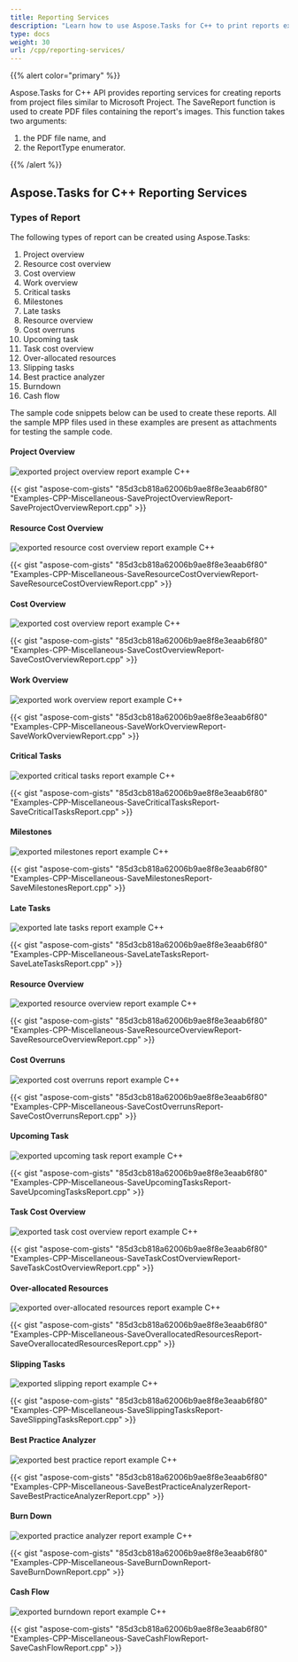 ```yaml
---
title: Reporting Services
description: "Learn how to use Aspose.Tasks for C++ to print reports exported from Microsoft Project (MPP/XML) files."
type: docs
weight: 30
url: /cpp/reporting-services/
---
```


{{% alert color="primary" %}} 

Aspose.Tasks for C++ API provides reporting services for creating reports from project files similar to Microsoft Project. The SaveReport function is used to create PDF files containing the report's images. This function takes two arguments:

1. the PDF file name, and
2. the ReportType enumerator.

{{% /alert %}}

## **Aspose.Tasks for C++ Reporting Services**

### **Types of Report**
The following types of report can be created using Aspose.Tasks:

1. Project overview
2. Resource cost overview
3. Cost overview
4. Work overview
5. Critical tasks
6. Milestones
7. Late tasks
8. Resource overview
9. Cost overruns
10. Upcoming task
11. Task cost overview
12. Over-allocated resources
13. Slipping tasks
14. Best practice analyzer
15. Burndown
16. Cash flow

The sample code snippets below can be used to create these reports. All the sample MPP files used in these examples are present as attachments for testing the sample code.

#### **Project Overview**
![exported project overview report example C++](reporting-services_1.png)

{{< gist "aspose-com-gists" "85d3cb818a62006b9ae8f8e3eaab6f80" "Examples-CPP-Miscellaneous-SaveProjectOverviewReport-SaveProjectOverviewReport.cpp" >}}

#### **Resource Cost Overview**
![exported resource cost overview report example C++](reporting-services_2.png)

{{< gist "aspose-com-gists" "85d3cb818a62006b9ae8f8e3eaab6f80" "Examples-CPP-Miscellaneous-SaveResourceCostOverviewReport-SaveResourceCostOverviewReport.cpp" >}}

#### **Cost Overview**
![exported cost overview report example C++](reporting-services_3.png)

{{< gist "aspose-com-gists" "85d3cb818a62006b9ae8f8e3eaab6f80" "Examples-CPP-Miscellaneous-SaveCostOverviewReport-SaveCostOverviewReport.cpp" >}}

#### **Work Overview**
![exported work overview report example C++](reporting-services_4.png)

{{< gist "aspose-com-gists" "85d3cb818a62006b9ae8f8e3eaab6f80" "Examples-CPP-Miscellaneous-SaveWorkOverviewReport-SaveWorkOverviewReport.cpp" >}}

#### **Critical Tasks**
![exported critical tasks report example C++](reporting-services_5.png)

{{< gist "aspose-com-gists" "85d3cb818a62006b9ae8f8e3eaab6f80" "Examples-CPP-Miscellaneous-SaveCriticalTasksReport-SaveCriticalTasksReport.cpp" >}}

#### **Milestones**
![exported milestones report example C++](reporting-services_6.png)

{{< gist "aspose-com-gists" "85d3cb818a62006b9ae8f8e3eaab6f80" "Examples-CPP-Miscellaneous-SaveMilestonesReport-SaveMilestonesReport.cpp" >}}

#### **Late Tasks**
![exported late tasks report example C++](reporting-services_7.png)

{{< gist "aspose-com-gists" "85d3cb818a62006b9ae8f8e3eaab6f80" "Examples-CPP-Miscellaneous-SaveLateTasksReport-SaveLateTasksReport.cpp" >}}

#### **Resource Overview**
![exported resource overview report example C++](reporting-services_8.png)

{{< gist "aspose-com-gists" "85d3cb818a62006b9ae8f8e3eaab6f80" "Examples-CPP-Miscellaneous-SaveResourceOverviewReport-SaveResourceOverviewReport.cpp" >}}

#### **Cost Overruns**
![exported cost overruns report example C++](reporting-services_9.png)

{{< gist "aspose-com-gists" "85d3cb818a62006b9ae8f8e3eaab6f80" "Examples-CPP-Miscellaneous-SaveCostOverrunsReport-SaveCostOverrunsReport.cpp" >}}

#### **Upcoming Task**
![exported upcoming task report example C++](reporting-services_10.png)

{{< gist "aspose-com-gists" "85d3cb818a62006b9ae8f8e3eaab6f80" "Examples-CPP-Miscellaneous-SaveUpcomingTasksReport-SaveUpcomingTasksReport.cpp" >}}

#### **Task Cost Overview**
![exported task cost overview report example C++](reporting-services_11.png)

{{< gist "aspose-com-gists" "85d3cb818a62006b9ae8f8e3eaab6f80" "Examples-CPP-Miscellaneous-SaveTaskCostOverviewReport-SaveTaskCostOverviewReport.cpp" >}}

#### **Over-allocated Resources**
![exported over-allocated resources report example C++](reporting-services_12.png)

{{< gist "aspose-com-gists" "85d3cb818a62006b9ae8f8e3eaab6f80" "Examples-CPP-Miscellaneous-SaveOverallocatedResourcesReport-SaveOverallocatedResourcesReport.cpp" >}}

#### **Slipping Tasks**
![exported slipping report example C++](reporting-services_13.png)

{{< gist "aspose-com-gists" "85d3cb818a62006b9ae8f8e3eaab6f80" "Examples-CPP-Miscellaneous-SaveSlippingTasksReport-SaveSlippingTasksReport.cpp" >}}

#### **Best Practice Analyzer**
![exported best practice report example C++](reporting-services_14.png)

{{< gist "aspose-com-gists" "85d3cb818a62006b9ae8f8e3eaab6f80" "Examples-CPP-Miscellaneous-SaveBestPracticeAnalyzerReport-SaveBestPracticeAnalyzerReport.cpp" >}}

#### **Burn Down**
![exported practice analyzer report example C++](reporting-services_15.png)

{{< gist "aspose-com-gists" "85d3cb818a62006b9ae8f8e3eaab6f80" "Examples-CPP-Miscellaneous-SaveBurnDownReport-SaveBurnDownReport.cpp" >}}

#### **Cash Flow**
![exported burndown report example C++](reporting-services_16.png)

{{< gist "aspose-com-gists" "85d3cb818a62006b9ae8f8e3eaab6f80" "Examples-CPP-Miscellaneous-SaveCashFlowReport-SaveCashFlowReport.cpp" >}}
